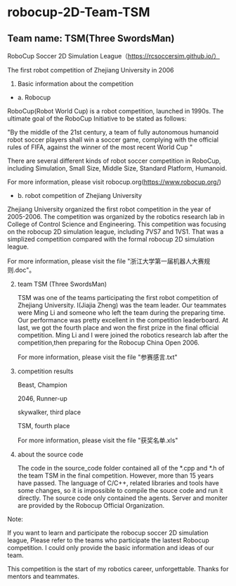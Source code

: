 # robocup-2D-Team-TSM

## Team name: TSM(Three SwordsMan)

RoboCup Soccer 2D Simulation League（https://rcsoccersim.github.io/）

The first robot competition of Zhejiang University in 2006

1. Basic information about the competition

  + a. Robocup

RoboCup(Robot World Cup) is a robot competition, launched in 1990s. The ultimate goal of the RoboCup Initiative to be stated as follows:

"By the middle of the 21st century, a team of fully autonomous humanoid robot soccer players shall win a soccer game, complying with the official rules of FIFA, against the winner of the most recent World Cup "

There are several different kinds of robot soccer competition in RoboCup, including Simulation, Small Size, Middle Size, Standard Platform, Humanoid.

   For more information, please visit robocup.org(https://www.robocup.org/)

  + b. robot competition of Zhejiang University

Zhejiang University organized the first robot competition in the year of 2005-2006. The competition was organized by the robotics research lab in College of Control Science and Engineering. This competition was focusing on the robocup 2D simulation league, including 7VS7 and 1VS1. That was a simplized competition compared with the formal robocup 2D simulation league.

   For more information, please visit the file "浙江大学第一届机器人大赛规则.doc"。

2. team TSM (Three SwordsMan)

   TSM was one of the teams participating the first robot competition of Zhejiang University. I(Jiajia Zheng) was the team leader. Our teammates were Ming Li and someone who left the team during the preparing time. Our performance was pretty excellent in the competition leaderboard. At last, we got the fourth place and won the first prize in the final official competition. Ming Li and I were joined the robotics research lab after the competition,then preparing for the Robocup China Open 2006.
   
   For more information, please visit the file "参赛感言.txt"

3. competition results

   Beast, Champion
   
   2046, Runner-up
   
   skywalker, third place
   
   TSM, fourth place
   
   For more information, please visit the file "获奖名单.xls"

4. about the source code

   The code in the source_code folder contained all of the *.cpp and *.h of the team TSM in the final competition. However, more than 15 years have passed. The language of C/C++, related libraries and tools have some changes, so it is impossible to compile the souce code and run it directly. The source code only contained the agents. 
Server and moniter are provided by the Robocup Official Organization.
   
Note: 
   
   If you want to learn and participate the robocup soccer 2D simulation league, 
   Please refer to the teams who participate the lastest Robocup competition.
   I could only provide the basic information and ideas of our team. 
   
This competition is the start of my robotics career, unforgettable. Thanks for mentors and teammates.
